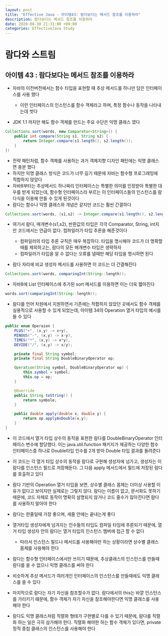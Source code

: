 ```yaml
---
layout: post
title: "Effective Java - 아이템43: 람다보다는 메서드 참조를 이용하라"
description: 람다보다는 메서드 참조를 이용하라
date: 2020-08-30 21:31:00 +09:00
categories: EffectiveJava Study
---
```



# 람다와 스트림

## 아이템 43 : 람다보다는 메서드 참조를 이용하라

- 자바의 이전버전에서는 함수 타입을 표현할 때 추상 메서드를 하나만 담은 인터페이스를 사용 했다
    * 이런 인터페이스의 인스턴스를 함수 객체라고 하며, 특정 함수나 동작을 나타내는데 썻다

- JDK 1.1 까지만 해도 함수 객체를 만드는 주요 수단은 익명 클래스 였다

```java
Collections.sort(words, new Comparator<String>() {
    public int compare(String s1, String s2) {
        return Integer.compare(s1.length(), s2.length());
    }
})
```

- 전략 패턴처럼, 함수 객체를 사용하는 과거 객체지향 디자인 패턴에는 익명 클래스면 충분 했다
- 하지만 익명 클래스 방식은 코드가 너무 길기 때문에 자바는 함수형 프로그래밍에 적합하지 않았다
- 자바8부터는 추상메서드 하나짜리 인터페이스는 특별한 의미를 인정받아 특별한 대우를 받게 되었는데, 함수형 인터페이스라 부르는 이 인터페이스들의 인스턴스를 람다식을 이용해 만들 수 있게 된것이다
- 람다는 함수나 익명 클래스와 개념은 같지만 코드는 훨씬 간결하다

```java
Collections.sort(words, (s1,s2) -> Integer.compare(s1.length(), s2.length()));
```

- 여기서 람다, 매개변수(s1,s2), 반환값의 타입은 각각 Comparator<String>, String, int지만 코드에서는 언급이 없다. 컴파일러가 타입 추론을 해준것이다
    * 컴파일러의 타입 추론 규칙은 매우 복잡하다. 타입을 명시해야 코드가 더 명확할때를 제외하고는, 람다의 모든 매개변수 타입은 생략하자
    * 컴파일러가 타입을 알 수 없다는 오류를 낼때만 해당 타입을 명시하면 된다

- 람다 자리에 비교 생성자 메서드를 사용하면 이 코드는 더 간결해진다

```java
Collections.sort(words, comparingInt(String::length));
```

- 자바8에 List 인터페이스에 추가된 sort 메서드를 이용하면 이는 더욱 짧아진다

```java
words.sort(comparingInt(String::length));
```

- 람다를 언어 차원에서 지원하면서 기존에는 적합하지 않았던 곳에서도 함수 객체를 실용적으로 사용할 수 있게 되었는데, 아이템 34의 Operation 열거 타입의 예시를 들 수 있다

```java
public enum Operaion {
    PLUS("+", (x,y) -> x+y),
    MINOUS("-", (x,y) -> x-y),
    TIMES("*", (x,y) -> x*y),
    DEVIDE("/", (x,y) -> x/y);

    private final String symbol;
    private final String DoubleBinaryOperator op;

    Operation(String symbol, DoubleBinaryOperator op) {
        this.symbol = symbol;
        this.op = op;
    }

    @Override
    public String toString() {
        return symbole;
    }

    public double apply(double x, double y) {
        return op.applyAsDouble(x,y);
    }
}
```

- 이 코드에서 열거 타입 상수의 동작을 표현한 람다를 DoubleBinaryOperator 인터페이스 변수에 할당했다. 이는 java.util.function 패키지가 제공하는 다양한 함수 인터페이스중 하나로 Double타입 인수를 2개 받아 Double 타입 결과를 돌려준다
- 이 코드는 각 열거 타입 상수의 동작을 람다로 구현해 생성자에 넘가고, 생성자는 이 람다를 인스턴스 필드로 저장해둔다. 그 다음 apply 메서드에서 필드에 저장된 람다를 호출하고 있다
- 람다 기반의 Operation 열거 타입을 보면, 상수별 클래스 몸체는 더이상 사용할 이유가 없다고 보이지만 실제로는 그렇지 않다. 람다는 이름이 없고, 문서화도 못하기때문에, 코드 자체로 동작이 명확히 설명되지 않거나 코드 줄수가 많아진다면 람다를 사용하지 말아야 한다
- 람다는 한줄일때 가장 좋으며, 세줄 안에는 끝내는게 좋다
- 열거타입 생성자에게 넘겨지는 인수들의 타입도 컴파일 타임에 추론되기 때문에, 열거 타입 생성자 안의 람다는 열거 타입의 인스턴스 멤버에 접근 할 수 없다
    * 따라서 인스턴스 필드나 메서드를 사용해야만 하는 상황이라면 상수별 클래스 몸체를 사용해야 한다

- 람다는 함수형 인터페이스에서만 쓰이기 때문에, 추상클래스의 인스턴스를 만들때 람다를 쓸 수 없으니 익명 클래스를 써야 한다
- 비슷하게 추상 메서드가 여러개인 인터페이스의 인스턴스를 만들때에도 익명 클래스를 쓸 수 있다
- 마지막으로 람다는 자기 자신을 참조할수가 없다. 람다에서의 this는 바깥 인스턴스를 가리키기 떄문에, 함수 객체가 자기 자신을 참조해야한다면 익명 클래스를 사용해야 한다
- 람다도 익명 클래스처럼 직렬화 형태가 구현별로 다를 수 있기 때문에, 람다를 직렬화 하는 일은 극히 삼가해야 한다. 직렬화 해야한 하는 함수 객체가 있다면, private 정적 중첩 클래스의 인스턴스를 사용해야 한다
